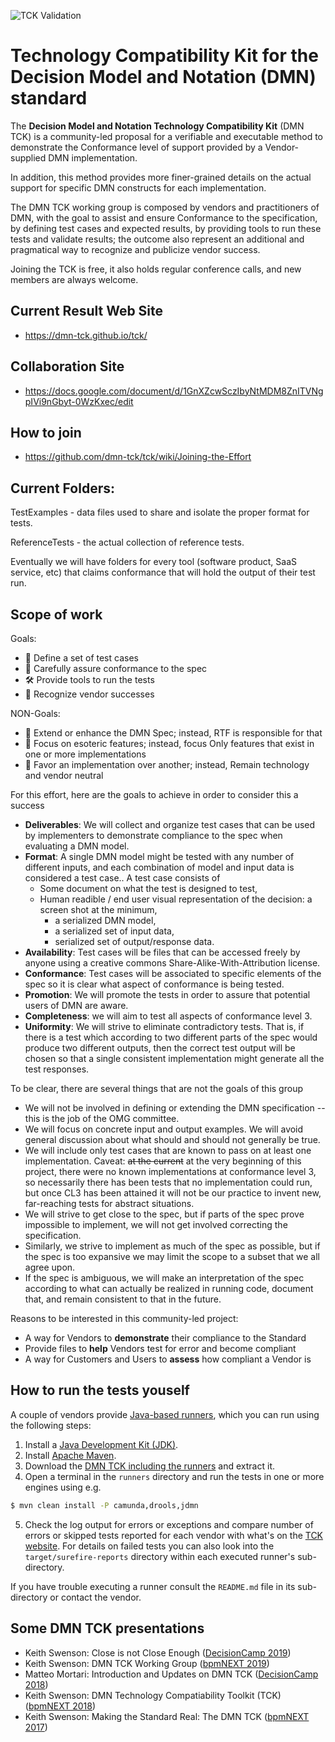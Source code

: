![TCK Validation](https://github.com/dmn-tck/tck/actions/workflows/global_validation.yml/badge.svg?branch=master)

# Technology Compatibility Kit for the Decision Model and Notation (DMN) standard

The **Decision Model and Notation Technology Compatibility Kit** (DMN TCK) is a community-led proposal for a verifiable and executable method to demonstrate the Conformance level of support provided by a Vendor-supplied DMN implementation.

In addition, this method provides more finer-grained details on the actual support for specific DMN constructs for each implementation.

The DMN TCK working group is composed by vendors and practitioners of DMN, with the goal to assist and ensure Conformance to the specification, by defining test cases and expected results, by providing tools to run these tests and validate results; the outcome also represent an additional and pragmatical way to recognize and publicize vendor success.

Joining the TCK is free, it also holds regular conference calls, and new members are always welcome.

## Current Result Web Site

* https://dmn-tck.github.io/tck/

## Collaboration Site

* https://docs.google.com/document/d/1GnXZcwSczIbyNtMDM8ZnITVNgpIVi9nGbyt-0WzKxec/edit

## How to join

* https://github.com/dmn-tck/tck/wiki/Joining-the-Effort

## Current Folders:

TestExamples - data files used to share and isolate the proper format for tests.

ReferenceTests - the actual collection of reference tests.

Eventually we will have folders for every tool (software product, SaaS service, etc) that claims conformance that will hold the output of their test run.

## Scope of work

Goals:
* 📝 Define a set of test cases
* 🔬 Carefully assure conformance to the spec
* 🛠️ Provide tools to run the tests
* 👏 Recognize vendor successes

NON-Goals:
* 🚫 Extend or enhance the DMN Spec; instead, RTF is responsible for that
* 🚫 Focus on esoteric features; instead, focus Only features that exist in one or more implementations
* 🚫 Favor an implementation over another; instead, Remain technology and vendor neutral

For this effort, here are the goals to achieve in order to consider this a success

* **Deliverables**: We will collect and organize test cases that can be used by implementers to demonstrate compliance to the spec when evaluating a DMN model.
* **Format**: A single DMN model might be tested with any number of different inputs, and each combination of model and input data is considered a test case.. A test case consists of
  * Some document on what the test is designed to test,
  * Human readible / end user visual representation of the decision: a screen shot at the minimum,
    * a serialized DMN model,
    * a serialized set of input data,
    * serialized set of output/response data.
* **Availability**: Test cases will be files that can be accessed freely by anyone using a creative commons Share-Alike-With-Attribution license.
* **Conformance**: Test cases will be associated to specific elements of the spec so it is clear what aspect of conformance is being tested.
* **Promotion**: We will promote the tests in order to assure that potential users of DMN are aware.
* **Completeness**: we will aim to test all aspects of conformance level 3.
* **Uniformity**: We will strive to eliminate contradictory tests. That is, if there is a test which according to two different parts of the spec would produce two different outputs, then the correct test output will be chosen so that a single consistent implementation might generate all the test responses.

To be clear, there are several things that are not the goals of this group

* We will not be involved in defining or extending the DMN specification -- this is the job of the OMG committee.
* We will focus on concrete input and output examples. We will avoid general discussion about what should and should not generally be true.
* We will include only test cases that are known to pass on at least one implementation.
Caveat: ~~at the current~~ at the very beginning of this project, there were no known implementations at conformance level 3, so necessarily there has been tests that no implementation could run, but once CL3 has been attained it will not be our practice to invent new, far-reaching tests for abstract situations.
* We will strive to get close to the spec, but if parts of the spec prove impossible to implement, we will not get involved correcting the specification.
* Similarly, we strive to implement as much of the spec as possible, but if the spec is too expansive we may limit the scope to a subset that we all agree upon.
* If the spec is ambiguous, we will make an interpretation of the spec according to what can actually be realized in running code, document that, and remain consistent to that in the future.

Reasons to be interested in this community-led project:

* A way for Vendors to **demonstrate** their compliance to the Standard
* Provide files to **help** Vendors test for error and become compliant
* A way for Customers and Users to **assess** how compliant a Vendor is

## How to run the tests youself

A couple of vendors provide [Java-based runners](/runners), which you can run using the following steps:
1. Install a [Java Development Kit (JDK)](http://www.oracle.com/technetwork/java/javase/downloads/index.html).
2. Install [Apache Maven](http://maven.apache.org/).
3. Download the [DMN TCK including the runners](https://github.com/dmn-tck/tck/archive/master.zip) and extract it.
4. Open a terminal in the `runners` directory and run the tests in one or more engines using e.g.
```sh
$ mvn clean install -P camunda,drools,jdmn
```
5. Check the log output for errors or exceptions and compare number of errors or skipped tests reported for each vendor with what's on the [TCK website](https://dmn-tck.github.io/tck/). For details on failed tests you can also look into the `target/surefire-reports` directory within each executed runner's sub-directory.

If you have trouble executing a runner consult the `README.md` file in its sub-directory or contact the vendor.

## Some DMN TCK presentations

* Keith Swenson: Close is not Close Enough ([DecisionCamp 2019](https://decisioncamp2019.wordpress.com/program/#KeithSwenson))
* Keith Swenson: DMN TCK Working Group ([bpmNEXT 2019](https://www.youtube.com/watch?v=75fk-i3K9U0))
* Matteo Mortari: Introduction and Updates on DMN TCK ([DecisionCamp 2018](https://decisioncamp2018.wordpress.com/program/#DMNTCK))
* Keith Swenson: DMN Technology Compatiability Toolkit (TCK) ([bpmNEXT 2018](https://www.youtube.com/watch?v=MqSbBtY2dKQ))
* Keith Swenson: Making the Standard Real: The DMN TCK ([bpmNEXT 2017](https://www.youtube.com/watch?v=M8goCq72lbo))
